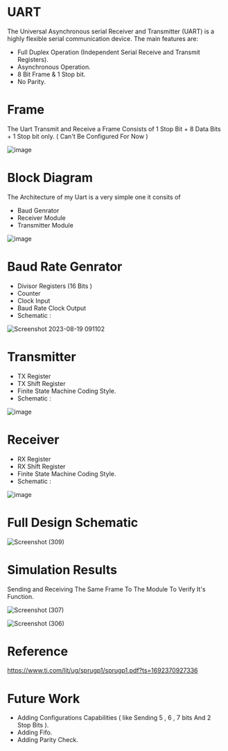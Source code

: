# UART
The Universal Asynchronous serial Receiver and Transmitter (UART) is a highly flexible serial communication device. 
The main features are:
- Full Duplex Operation (Independent Serial Receive and Transmit Registers).
- Asynchronous Operation. 
- 8 Bit Frame & 1 Stop bit. 
- No Parity.

# Frame 
The Uart Transmit and Receive a Frame Consists of 1 Stop Bit + 8 Data Bits + 1 Stop bit only. ( Can't Be Configured For Now )

![image](https://github.com/MohabAmged/UART/assets/68222258/d1603262-bc81-4010-9b32-de71985d6f43)

# Block Diagram 
The Architecture of my Uart is a very simple one it consits of 
- Baud Genrator
- Receiver Module
- Transmitter Module
 
![image](https://github.com/MohabAmged/UART/assets/68222258/3214dc8d-8b1a-47b7-afb5-68588b295755)

# Baud Rate Genrator 
- Divisor Registers (16 Bits )
- Counter
- Clock Input
- Baud Rate Clock Output
- Schematic  :
 
![Screenshot 2023-08-19 091102](https://github.com/MohabAmged/UART/assets/68222258/275ba8c0-a9a4-4ea7-8c26-33f257b0af46)

# Transmitter
- TX Register
- TX Shift Register
- Finite State Machine Coding Style.
- Schematic  :

 ![image](https://github.com/MohabAmged/UART/assets/68222258/d9d33cb3-49db-4ad6-b7c7-9d6d1f36f2d6)

# Receiver
- RX Register
- RX Shift Register
- Finite State Machine Coding Style.
- Schematic  :

![image](https://github.com/MohabAmged/UART/assets/68222258/460c48b4-5bcc-41fe-bf97-8c2ac558f4dc)

# Full Design Schematic

![Screenshot (309)](https://github.com/MohabAmged/UART/assets/68222258/4a8a9afe-5f76-4230-b709-27cc4e2f7283)

# Simulation Results
Sending and Receiving The Same Frame To The Module To Verify It's Function.

![Screenshot (307)](https://github.com/MohabAmged/UART/assets/68222258/87af7cd0-7ac8-4a24-8f6a-cf6e6eda8a1e)

![Screenshot (306)](https://github.com/MohabAmged/UART/assets/68222258/21ef8f59-26c0-46e3-89ab-21bf04abc4ea)

# Reference
https://www.ti.com/lit/ug/sprugp1/sprugp1.pdf?ts=1692370927336 

# Future Work 
- Adding Configurations Capabilities ( like Sending 5 , 6 , 7 bits And 2 Stop Bits ).
- Adding Fifo.
- Adding Parity Check.


